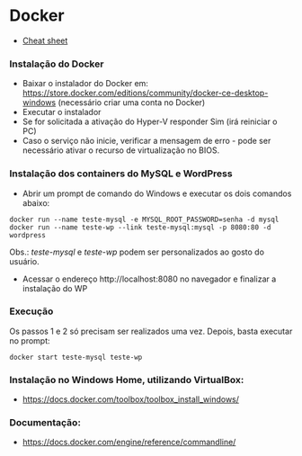 # Docker

+ [Cheat sheet](Docker-cheatsheet)

### Instalação do Docker

+ Baixar o instalador do Docker em: https://store.docker.com/editions/community/docker-ce-desktop-windows
(necessário criar uma conta no Docker)
+ Executar o instalador
+ Se for solicitada a ativação do Hyper-V responder Sim (irá reiniciar o PC)
+ Caso o serviço não inicie, verificar a mensagem de erro - pode ser necessário ativar o recurso de virtualização no BIOS.

### Instalação dos containers do MySQL e WordPress

+ Abrir um prompt de comando do Windows e executar os dois comandos abaixo:

```
docker run --name teste-mysql -e MYSQL_ROOT_PASSWORD=senha -d mysql
docker run --name teste-wp --link teste-mysql:mysql -p 8080:80 -d wordpress
```

Obs.: *teste-mysql* e *teste-wp* podem ser personalizados ao gosto do usuário.

+ Acessar o endereço http://localhost:8080 no navegador e finalizar a instalação do WP

### Execução

Os passos 1 e 2 só precisam ser realizados uma vez. Depois, basta executar no prompt:

`docker start teste-mysql teste-wp`

### Instalação no Windows Home, utilizando VirtualBox:

+ https://docs.docker.com/toolbox/toolbox_install_windows/


### Documentação:

+ https://docs.docker.com/engine/reference/commandline/
